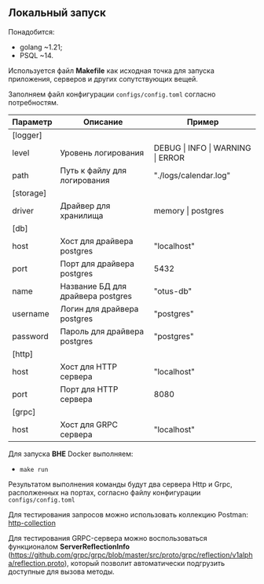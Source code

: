 ## Локальный запуск

Понадобится:

 - golang ~1.21;
 - PSQL ~14.

Используется файл **Makefile** как исходная точка для запуска приложения, серверов и других сопутствующих вещей.

Заполняем файл конфигурации `configs/config.toml` согласно потребностям.

| Параметр  	| Описание                          	| Пример                            	|
|-----------	|-----------------------------------	|-----------------------------------	|
| [logger]  	|                                   	|                                   	|
| level     	| Уровень логирования               	| DEBUG \| INFO \| WARNING \| ERROR 	|
| path      	| Путь к файлу для логирования      	| "./logs/calendar.log"             	|
| [storage] 	|                                   	|                                   	|
| driver    	| Драйвер для хранилища             	| memory \| postgres                	|
| [db]      	|                                   	|                                   	|
| host      	| Хост для драйвера postgres        	| "localhost"                       	|
| port      	| Порт для драйвера postgres        	| 5432                              	|
| name      	| Название БД для драйвера postgres 	| "otus-db"                         	|
| username  	| Логин для драйвера postgres       	| "postgres"                        	|
| password  	| Пароль для драйвера postgres      	| "postgres"                        	|
| [http]    	|                                   	|                                   	|
| host      	| Хост для HTTP сервера             	| "localhost"                       	|
| port      	| Порт для HTTP сервера             	| 8080                              	|
| [grpc]    	|                                   	|                                   	|
| host      	| Хост для GRPC сервера             	| "localhost"                       	|


Для запуска **ВНЕ** Docker выполняем:

 - `make run`

Результатом выполнения команды будут два сервера Http и Grpc, располженных на портах, согласно файлу конфигурации `configs/config.toml`

Для тестирования запросов можно использовать коллекцию Postman: [http-collection](docs/postman/OTUS.HTTP.postman_collection.json)

Для тестирования GRPC-сервера можно воспользоваться функционалом **ServerReflectionInfo** (https://github.com/grpc/grpc/blob/master/src/proto/grpc/reflection/v1alpha/reflection.proto), который позволит автоматически подгрузить доступные для вызова методы.